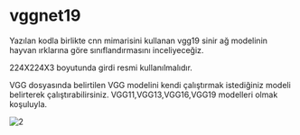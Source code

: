 # vggnet19

Yazılan kodla birlikte cnn mimarisini kullanan vgg19  sinir ağ modelinin hayvan ırklarına göre sınıflandırmasını inceliyeceğiz.

224X224X3  boyutunda girdi resmi kullanılmalıdır.

VGG dosyasında belirtilen VGG modelini kendi çalıştırmak istediğiniz modeli belirterek çalıştırabilirsiniz. VGG11,VGG13,VGG16,VGG19  modelleri olmak koşuluyla.


![2](https://user-images.githubusercontent.com/114739197/209951265-991e96ce-3047-46d5-bec5-1348fcab1915.png)
